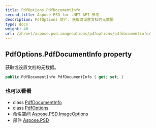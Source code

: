 ```yaml
---
title: PdfOptions.PdfDocumentInfo
second_title: Aspose.PSD for .NET API 参考
description: PdfOptions 财产. 获取或设置文档的元数据
type: docs
weight: 40
url: /zh/net/aspose.psd.imageoptions/pdfoptions/pdfdocumentinfo/
---
```

## PdfOptions.PdfDocumentInfo property

获取或设置文档的元数据。

```csharp
public PdfDocumentInfo PdfDocumentInfo { get; set; }
```

### 也可以看看

* class [PdfDocumentInfo](../../../aspose.psd.fileformats.pdf/pdfdocumentinfo/)
* class [PdfOptions](../)
* 命名空间 [Aspose.PSD.ImageOptions](../../pdfoptions/)
* 部件 [Aspose.PSD](../../../)


